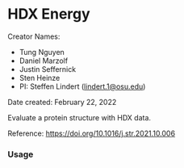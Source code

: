 # HDX Energy

Creator Names:
* Tung Nguyen
* Daniel Marzolf
* Justin Seffernick
* Sten Heinze
* PI: Steffen Lindert (lindert.1@osu.edu)

Date created: February 22, 2022

Evaluate a protein structure with HDX data.

Reference: https://doi.org/10.1016/j.str.2021.10.006

### Usage


